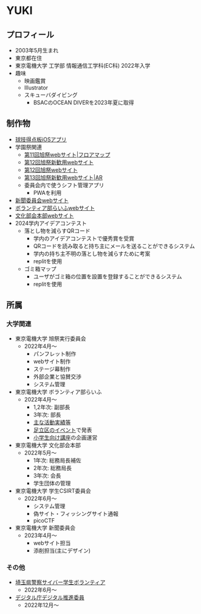 # YUKI

## プロフィール
- 2003年5月生まれ
- 東京都在住
- 東京電機大学 工学部 情報通信工学科(EC科) 2022年入学
- 趣味
  - 映画鑑賞
  - Illustrator
  - スキューバダイビング
    - BSACのOCEAN DIVERを2023年夏に取得

## 制作物
- [球技得点板iOSアプリ](https://github.com/ykshio/ScoreBode)
- 学園祭関連
  - [第11回旭祭webサイト|フロアマップ](https://www.sg.dendai.ac.jp/s1j-asahisai/archives/11th/main/#floormap)
  - [第12回旭祭新歓用webサイト](https://www.sg.dendai.ac.jp/s1j-asahisai/archives/12th/newStudents/)
  - [第12回旭祭webサイト](https://www.sg.dendai.ac.jp/s1j-asahisai/archives/12th/main/)
  - [第13回旭祭新歓用webサイト|AR](https://www.sg.dendai.ac.jp/s1j-asahisai/AR/)
  - 委員会内で使うシフト管理アプリ
    - PWAを利用
- [新聞委員会webサイト](https://www.sg.dendai.ac.jp/s1j-news/)
- [ボランティア部らいふwebサイト](https://www.sg.dendai.ac.jp/s1b-life/)
- [文化部会本部webサイト](https://www.sg.dendai.ac.jp/s1b-honbu/)
- 2024学内アイデアコンテスト
  - 落とし物を減らすQRコード
    - 学内のアイデアコンテストで優秀賞を受賞
    - QRコードを読み取ると持ち主にメールを送ることができるシステム
    - 学内の持ち主不明の落とし物を減らすために考案
    - replitを使用
  - ゴミ箱マップ
    - ユーザがゴミ箱の位置を設置を登録することができるシステム
    - replitを使用

## 所属
### 大学関連
- 東京電機大学 旭祭実行委員会
  - 2022年4月〜
    - パンフレット制作
    - webサイト制作
    - ステージ幕制作
    - 外部企業と協賛交渉
    - システム管理
- 東京電機大学 ボランティア部らいふ
  - 2022年4月〜
    - 1,2年次: 副部長
    - 3年次: 部長
    - [主な活動実績等](https://www.sg.dendai.ac.jp/s1b-life/)
    - [足立区のイベント](https://www.dendai.ac.jp/crc/region/news/20230624-03.html)で発表
    - [小学生向け講座](https://www.dendai.ac.jp/news/20240129-02.html)の企画運営
- 東京電機大学 文化部会本部
  - 2022年5月〜
    - 1年次: 総務局長補佐
    - 2年次: 総務局長
    - 3年次: 会長
    - 学生団体の管理
- 東京電機大学 学生CSIRT委員会
  - 2022年6月〜
    - システム管理
    - 偽サイト・フィッシングサイト通報
    - picoCTF
- 東京電機大学 新聞委員会
  - 2023年4月〜
    - webサイト担当
    - 添削担当(主にデザイン)
### その他
- [埼玉県警察サイバー学生ボランティア](https://www.police.pref.saitama.lg.jp/c0070/kurashi/volunteer.html)
  - 2022年6月〜
- [デジタル庁デジタル推進委員](https://www.openbadge-global.com/api/v1.0/openBadge/v2/Wallet/Public/GetAssertionShare/NEEydGJ4cm1ZMG1ZTFBOYTNNU3BpZz09)
  - 2022年12月〜
